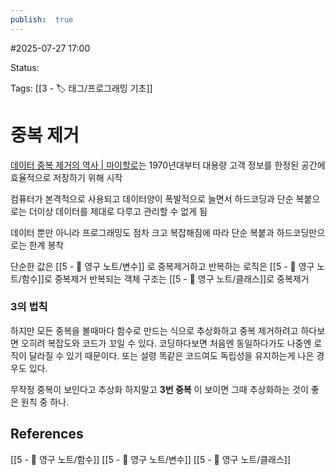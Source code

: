 ```yaml
---
publish:  true
---
```

#2025-07-27 17:00

Status: 

Tags: [[3 - 🏷️ 태그/프로그래밍 기초]]

# 중복 제거
[데이터 중복 제거의 역사 | 마이할로](https://myhalo.com.sg/blog/tech-tips/the-history-of-data-deduplication/)는 1970년대부터 대용량 고객 정보를 한정된 공간에 효율적으로 저장하기 위해 시작

컴퓨터가 본격적으로 사용되고 데이터양이 폭발적으로 늘면서 하드코딩과 단순 복붙으로는 더이상 데이터를 제대로 다루고 관리할 수 없게 됨

데이터 뿐만 아니라 프로그래밍도 점차 크고 복잡해짐에 따라 단순 복붙과 하드코딩만으로는 한계 봉착

단순한 값은 [[5 - 💎 영구 노트/변수]] 로 중복제거하고
반복하는 로직은 [[5 - 💎 영구 노트/함수]]로 중복제거
반복되는 객체 구조는 [[5 - 💎 영구 노트/클래스]]로 중복제거

### 3의 법칙
하지만 모든 중복을 볼때마다 함수로 만드는 식으로 추상화하고 중복 제거하려고 하다보면 오히려 복잡도와 코드가 꼬일 수 있다.
코딩하다보면 처음엔 동일하다가도 나중엔 로직이 달라질 수 있기 때문이다. 또는 설령 똑같은 코드여도 독립성을 유지하는게 나은 경우도 있다.

무작정 중복이 보인다고 추상화 하지말고 **3번 중복** 이 보이면 그때 추상화하는 것이 좋은 원칙 중 하나.
## References
[[5 - 💎 영구 노트/함수]]
[[5 - 💎 영구 노트/변수]]
[[5 - 💎 영구 노트/클래스]]
